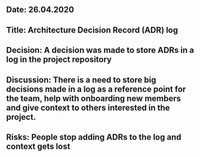 ## Date: 26.04.2020

## Title: Architecture Decision Record (ADR) log

## Decision: A decision was made to store ADRs in a log in the project repository

## Discussion: There is a need to store big decisions made in a log as a reference point for the team, help with onboarding new members and give context to others interested in the project.

## Risks: People stop adding ADRs to the log and context gets lost


